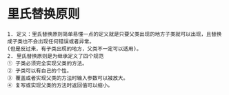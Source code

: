 # 里氏替换原则
    1. 定义：里氏替换原则简单易懂一点的定义就是只要父类出现的地方子类就可以出现，且替换成子类也不会出现任何错误或者异常。
    (但是反过来，有子类出现的地方，父类不一定可以适用)。
    2. 里氏替换原则是为继承定义了四个规范
    ① 子类必须完全实现父类的方法。　　
    ② 子类可以有自己的个性。
    ③ 覆盖或者实现父类的方法时输入参数可以被放大。
    ④ 复写或实现父类的方法时返回值可以缩小。

